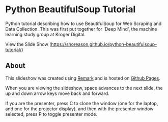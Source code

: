 # Python BeautifulSoup Tutorial
Python tutorial describing how to use BeautifulSoup for Web Scraping and Data Collection. This was first put together for 'Deep Mind', the machine learning study group at Kroger Digital.

View the Slide Show (https://shoreason.github.io/python-beautifulsoup-tutorial/)


## About

This slideshow was created using [Remark](http://remarkjs.com/) and
is hosted on [Github Pages](https://pages.github.com/).

When you are viewing the slideshow, space advances to the next slide, the up
and down arrow keys move back and forward.

If you are the presenter, press C to clone the window (one for the laptop, and
one for the projector display), and then with the presenter window selected,
press P to toggle presenter mode.
